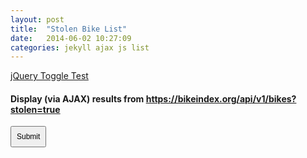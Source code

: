 ```yaml
---
layout: post
title:  "Stolen Bike List"
date:   2014-06-02 10:27:09
categories: jekyll ajax js list
---
```


<a href="#" class="jquery">jQuery Toggle Test</a>

<div class="excontainer">

<h4>Display (via AJAX) results from <a href="https://bikeindex.org/api/v1/bikes?stolen=true" target="_blank">https://bikeindex.org/api/v1/bikes?stolen=true</a></h4>
<button id="loadbasic" style="
    padding: 8px;
    font-size: 12px;
">Submit</button>

<div id="result" style="padding-top:20px;">
    
</div>
 
</div>

<script src="/stolen-bike-list/js/jquery-2.1.1.min.js">
</script>

<script type="text/javascript">
$(document).ready(function(){
    var test = $('<p class="hi" style="display:none;">Hi!</p>');
    $('article a:first').after(test);
    $( "article" ).find("a.jquery").click(function() {
        $( ".hi" ).toggle( "normal", function() {
            return false;
        });
    });
});
</script>

<script type="text/javascript">
$(document).ready(function(){
$.ajax({
  type: "GET",
  url: "https://bikeindex.org/api/v1/bikes?stolen=true",
  success: function(data, textStatus, jqXHR) {
    $.each(data["bikes"], function(index, value) { 
      console.log(value["title"]);
      console.log(index);
    }); 
  } 
});
</script>

<script type="text/javascript">
// learn jquery ajax 
// http://net.tutsplus.com/tutorials/javascript-ajax/5-ways-to-make-ajax-calls-with-jquery/

// no need to specify document ready

$(function(){
    // don't cache ajax or content won't be fresh
    $.ajaxSetup ({
        cache: false
    });
    var ajax_load = "<img src='http://automobiles.honda.com/images/current-offers/small-loading.gif' alt='loading...' />";
    
    // load() functions
    var loadUrl = "https://bikeindex.org/api/v1/bikes?stolen=true";
    $("#loadbasic").click(function(){
        $("#result").html(ajax_load).load(loadUrl);
    });

// end  
});
</script>


[jekyll-gh]: https://github.com/jekyll/jekyll
[jekyll]:    http://jekyllrb.com
